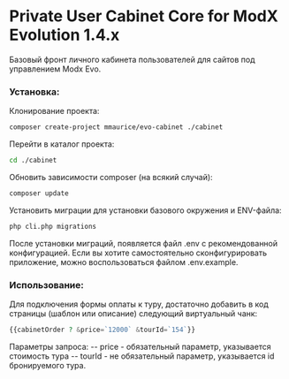 Private User Cabinet Core for ModX Evolution 1.4.x
=====================
Базовый фронт личного кабинета пользователей для сайтов под управлением Modx Evo.

### Установка:
Клонирование проекта:
```sh
composer create-project mmaurice/evo-cabinet ./cabinet
```

Перейти в каталог проекта:
```sh
cd ./cabinet
```

Обновить зависимости composer (на всякий случай):
```sh
composer update
```

Установить миграции для установки базового окружения и ENV-файла:
```sh
php cli.php migrations
```

После установки миграций, появляется файл .env с рекомендованной конфигурацией. Если вы хотите самостоятельно сконфигурировать приложение, можно воспользоваться файлом .env.example.

### Использование:
Для подключения формы оплаты к туру, достаточно добавить в код страницы (шаблон или описание) следующий виртуальный чанк:
```php
{{cabinetOrder ? &price=`12000` &tourId=`154`}}
```
Параметры запроса:
-- price - обязательный параметр, указывается стоимость тура
-- tourId - не обязательный параметр, указывается id бронируемого тура.
